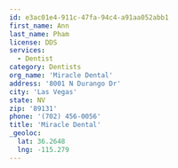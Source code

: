 ```yaml
---
id: e3ac01e4-911c-47fa-94c4-a91aa052abb1
first_name: Ann
last_name: Pham
license: DDS
services:
  - Dentist
category: Dentists
org_name: 'Miracle Dental'
address: '8001 N Durango Dr'
city: 'Las Vegas'
state: NV
zip: '89131'
phone: '(702) 456-0056'
title: 'Miracle Dental'
_geoloc:
  lat: 36.2648
  lng: -115.279
---
```

